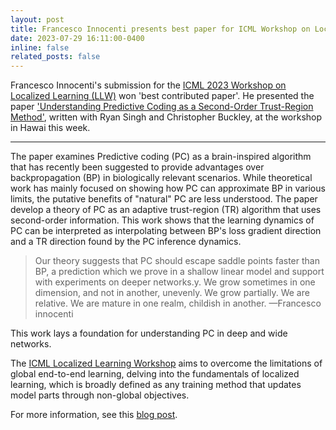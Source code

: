 ```yaml
---
layout: post
title: Francesco Innocenti presents best paper for ICML Workshop on Localized Learning (LLW)
date: 2023-07-29 16:11:00-0400
inline: false
related_posts: false
---
```


Francesco Innocenti's submission for the <a href="https://sites.google.com/view/localized-learning-workshop">ICML 2023 Workshop on Localized Learning (LLW)</a> won 'best contributed paper'. He presented the paper <a href="https://arxiv.org/abs/2305.18188">'Understanding Predictive Coding as a Second-Order Trust-Region Method'</a>, written with Ryan Singh and Christopher Buckley, at the workshop in Hawai this week.

***

The paper examines Predictive coding (PC) as a brain-inspired algorithm that has recently been suggested to provide advantages over backpropagation (BP) in biologically relevant scenarios. While theoretical work has mainly focused on showing how PC can approximate BP in various limits, the putative benefits of "natural" PC are less understood. The paper develop a theory of PC as an adaptive trust-region (TR) algorithm that uses second-order information. This work shows that the learning dynamics of PC can be interpreted as interpolating between BP's loss gradient direction and a TR direction found by the PC inference dynamics. 

>  Our theory suggests that PC should escape saddle points faster than BP, a prediction which we prove in a shallow linear model and support with experiments on deeper networks.y. We grow sometimes in one dimension, and not in another, unevenly. We grow partially. We are relative. We are mature in one realm, childish in another.
> —Francesco innocenti

This work lays a foundation for understanding PC in deep and wide networks.

The <a href="https://sites.google.com/view/localized-learning-workshop">ICML Localized Learning Workshop</a> aims to overcome the limitations of global end-to-end learning, delving into the fundamentals of localized learning, which is broadly defined as any training method that updates model parts through non-global objectives.

For more information, see this <a href="https://francescoinnocenti.github.io/posts/2023/08/10/PC-as-a-2nd-Order-Method/">blog post</a>. 